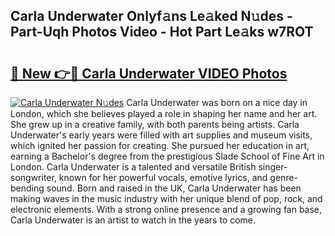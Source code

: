 ## Carla Underwater Onlyf𝚊ns Le𝚊ked N𝚞des - Part-Uqh Photos Video - Hot Part Le𝚊ks w7ROT

# <h2><a href="http://ab18831.deff.icu/?id=Carla+Underwater">🔗 New 👉🔴 Carla Underwater VIDEO Photos</a></h2>

[![Carla Underwater N𝚞des](https://i.imgur.com/rIISA9y.gif)](http://ab18831.deff.icu/?id=Carla+Underwater)
Carla Underwater was born on a nice day in London, which she believes played a role in shaping her name and her art. She grew up in a creative family, with both parents being artists. Carla Underwater's early years were filled with art supplies and museum visits, which ignited her passion for creating. She pursued her education in art, earning a Bachelor's degree from the prestigious Slade School of Fine Art in London. Carla Underwater is a talented and versatile British singer-songwriter, known for her powerful vocals, emotive lyrics, and genre-bending sound. Born and raised in the UK, Carla Underwater has been making waves in the music industry with her unique blend of pop, rock, and electronic elements. With a strong online presence and a growing fan base, Carla Underwater is an artist to watch in the years to come.
